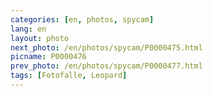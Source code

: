 ```yaml
---
categories: [en, photos, spycam]
lang: en
layout: photo
next_photo: /en/photos/spycam/P0000475.html
picname: P0000476
prev_photo: /en/photos/spycam/P0000477.html
tags: [Fotofalle, Leopard]
---
```

